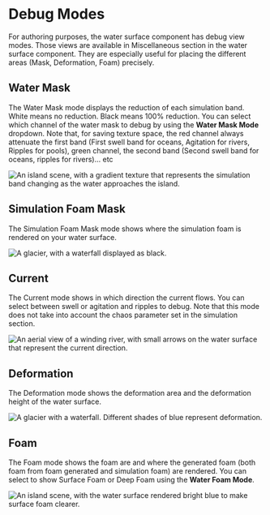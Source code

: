 # Debug Modes

For authoring purposes, the water surface component has debug view modes. Those views are available in Miscellaneous section in the water surface component. 
They are especially useful for placing the different areas (Mask, Deformation, Foam) precisely. 

## Water Mask
The Water Mask mode displays the reduction of each simulation band. White means no reduction. Black means 100% reduction. 
You can select which channel of the water mask to debug by using the **Water Mask Mode** dropdown. 
Note that, for saving texture space, the red channel always attenuate the first band (First swell band for oceans, Agitation for rivers, Ripples for pools), green channel, the second band (Second swell band for oceans, ripples for rivers)... etc

![An island scene, with a gradient texture that represents the simulation band changing as the water approaches the island.](Images/water-debug-watermask.png)


## Simulation Foam Mask
The Simulation Foam Mask mode shows where the simulation foam is rendered on your water surface.  

![A glacier, with a waterfall displayed as black.](Images/water-debug-foammask.png)


## Current
The Current mode shows in which direction the current flows. You can select between swell or agitation and ripples to debug.
Note that this mode does not take into account the chaos parameter set in the simulation section.

![An aerial view of a winding river, with small arrows on the water surface that represent the current direction.](Images/water-debug-current.png)


## Deformation
The Deformation mode shows the deformation area and the deformation height of the water surface. 

![A glacier with a waterfall. Different shades of blue represent deformation.](Images/water-debug-deformation.png)


## Foam
The Foam mode shows the foam are and where the generated foam (both foam from foam generated and simulation foam) are rendered. 
You can select to show Surface Foam or Deep Foam using the **Water Foam Mode**. 

![An island scene, with the water surface rendered bright blue to make surface foam clearer.](Images/water-debug-foam.png)



